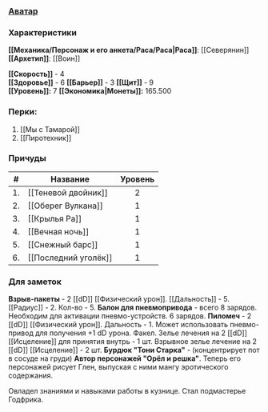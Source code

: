 ### [Аватар](Шлак.jpg)
### Характеристики
**[[Механика/Персонаж и его анкета/Раса/Раса|Раса]]**: [[Северянин]]
**[[Архетип]]**: [[Воин]]

 **[[Скорость]]** - 4  
 **[[Здоровье]]** - 6
 **[[Барьер]]** - 3
 **[[Щит]]** - 9   
 **[[Уровень]]:** 7
**[[Экономика|Монеты]]:** 165.500  

### Перки:
1. [[Мы с Тамарой]]
2. [[Пиротехник]]

### Причуды

| #   | Название             | Уровень |
| --- | -------------------- | :-----: |
| 1.  | [[Теневой двойник]]  |    2    |
| 2.  | [[Оберег Вулкана]]   |    1    |
| 3.  | [[Крылья Ра]]        |    1    |
| 4.  | [[Вечная ночь]]      |    1    |
| 5.  | [[Снежный барс]]     |    1    |
| 6.  | [[Последний уголёк]] |    1    |


### Для заметок
**Взрыв-пакеты** - 2 [[dD]] [[Физический урон]]. [[Дальность]] - 5. [[Радиус]] - 2. Кол-во - 5.
**Балон для пневмопривода** - всего 8 зарядов. Необходим для активации пневмо-устройств. 6 зарядов.
**Пиломеч** - 2 [[dD]] [[Физический урон]]. Дальность - 1. Может использовать пневмо-привод для получения +1 dD урона.
Факел.
Зелье лечения на 2 [[dD]] [[Исцеление]] для принятия внутрь - 1 шт.
Взрывное зелье лечение на 2 [[dD]] [[Исцеление]] - 2 шт.
**Бурдюк "Тони Старка"** - (концентрирует пот в сосуде на груди)
**Автор персонажей "Орёл и решка"**. Теперь его персонажей рисует Глен, выпуская с ними мангу эротического содержания.

Овладел знаниями и навыками работы в кузнице. Стал подмастерье Годфрика. 

